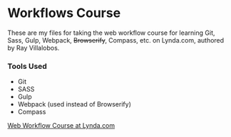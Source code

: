 # Workflows Course

These are my files for taking the web workflow course for learning Git, Sass, Gulp, Webpack, ~~Browserify~~, Compass, etc. on Lynda.com, authored by Ray Villalobos.

### Tools Used
* Git
* SASS
* Gulp
* Webpack (used instead of Browserify)
* Compass

[Web Workflow Course at Lynda.com](https://www.lynda.com/Web-Design-tutorials/Web-Project-Workflows-Gulp-js-Git-Browserify/154416-2.html)
